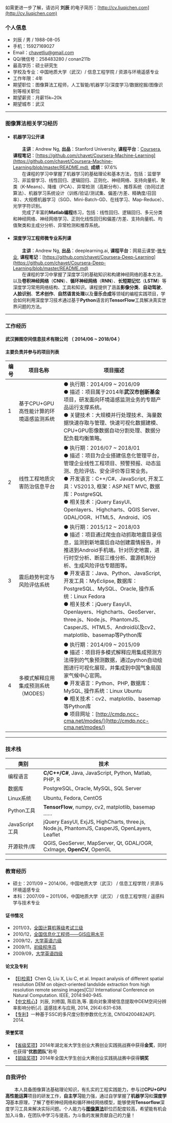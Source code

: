  如需更进一步了解，请访问 **刘辰** 的电子简历：[http://cv.liuqichen.com](http://cv.liuqichen.com)

### 个人信息
 - 刘辰 / 男 / 1988-08-05
 - 手机：15927169027
 - Email：chavetliu@gmail.com
 - QQ/微信号：258483280 / conan211b
 - 最高学历：硕士研究生
 - 学校及专业：中国地质大学（武汉）/ 信息工程学院 / 资源与环境遥感专业
 - 工作年限：4年
 - 期望职位：图像算法工程师，人工智能/机器学习/深度学习/数据挖掘/图像识别等相关职位
 - 期望薪资：月薪15k~20k
 - 期望城市：武汉

---
### 图像算法相关学习经历

- #### 机器学习公开课
  &emsp;&emsp;**主讲**：Andrew Ng, **出品**：Stanford University, **课程平台**：[Coursera](https://www.coursera.org/learn/machine-learning), **课程笔记**：[https://github.com/chavet/Coursera-Machine-Learning](https://github.com/chavet/Coursera-Machine-Learning/blob/master/README.md), **成绩**：97.6%   
  &emsp;&emsp;在课程的学习中掌握了机器学习的基础理论和基本方法，包括：监督学习、非监督学习、线性回归、逻辑回归、正则化、神经网络、支持向量机、聚类（K-Means）、降维（PCA）、异常检测（高斯分布）、推荐系统（协同过滤算法）、机器学习系统设计（训练/验证/测试集、偏差/方差、精确度/召回率）、大规模机器学习（SGD、Mini-Batch-GD、在线学习、Map-Reduce）、光学字符识别。    
  &emsp;&emsp;完成了丰富的**Matlab编程**练习，包括：线性回归、逻辑回归、多元分类和神经网络、神经网络学习、正则化线性回归和偏差/方差、支持向量机、均值聚类和主成分分析、异常检测和推荐系统。

- #### 深度学习工程师微专业系列课
  &emsp;&emsp;**主讲**：Andrew Ng, **出品**：deeplearning.ai, **课程平台**：网易云课堂-[微专业](http://mooc.study.163.com/smartSpec/detail/1001319001.htm), **课程笔记**：[https://github.com/chavet/Coursera-Deep-Learning](https://github.com/chavet/Coursera-Deep-Learning/blob/master/README.md)    
  &emsp;&emsp;在课程的学习中掌握了深度学习的基础知识和构建神经网络的基本方法，以及**卷积神经网络**（**CNN**）、**循环神经网络**（**RNN**）、**长短期记忆**（**LSTM**）等深度学习常用网络结构、工具和知识。课程提供了涵盖**影像分类**、**自动驾驶**、**人脸识别**、**艺术创作**、**自然语言处理**以及**音乐合成**等领域的编程实践项目，学会如何利用深度学习技术通过基于**Python**语言的**TensorFlow**工具解决真实世界问题的方法。
 
---
### 工作经历

#### 武汉狮图空间信息技术有限公司 （ 2014/06 ~ 2018/04 ）

#### 主要负责并参与的项目列表

编号|项目名称|项目描述
---- | ---- | ---- 
1|基于CPU+GPU高性能计算的环境遥感监测系统|● 执行期：2014/09 ~ 2016/09<br>● 描述：项目属于2014年**武汉市创新基金**项目，研发面向环境遥感监测业务的专题产品运行支撑系统。<br>● 关键技术：大规模并行处理技术、海量数据快速存取与管理、快速可视化数据建模、CPU+GPU影像数据自动分割处理、数据分配负载均衡策略。
2|线性工程地质灾害防治信息平台|● 执行期：2016/07 ~ 2018/01<br>● 描述：项目为企业搭建信息化管理平台，管理企业线性工程项目、预警预报、动态监测、危险评估、安全评价等日常业务。<br>● 开发语言：C++/C#、JavaScript, 开发工具：VS2013, 框架：ASP.NET MVC, 数据库：PostgreSQL<br>● 相关技术：jQuery EasyUI、Openlayers、Highcharts、QGIS Server、GDAL/OGR、HTML5、Android、iOS
3|震后趋势判定与风险评估系统|● 执行期：2015/12 ~ 2018/03<br>● 描述：项目通过爬虫自动抓取地震目录信息，监测到新地震后自动创建震情报告，并推送到Android手机端。针对历史地震，进行时空分析、断层三维分析、震源机制分析、生成风险评估专题图等。<br>● 开发语言：Java、Python、JavaScript, 开发工具：MyEclipse, 数据库：PostgreSQL、MySQL、Oracle, 操作系统：Linux Fedora<br>● 相关技术：jQuery EasyUI、Openlayers、Highcharts、GeoServer、three.js、Node.js、PhantomJS、CasperJS、HTML5、Android以及cv2、matplotlib、basemap等Python库
4|多模式解释应用集成预测系统（MODES）|● 执行期：2014/09 ~ 2015/09<br>● 描述：项目将多模式解释应用集成预测方法得到的气象预测数据，通过python自动绘图进行可视化展现，并集成到中国气象局国家气候中心官网。<br>● 开发语言：Python、PHP, 数据库：MySQL, 操作系统：Linux Ubuntu<br>● 相关技术：cv2、matplotlib、basemap等Python库<br>● 项目网址：[http://cmdp.ncc-cma.net/modes/](http://cmdp.ncc-cma.net/modes/)

---
### 技术栈

类别|技术
---- | ---- 
编程语言|**C/C++/C#**, Java, JavaScript, Python, Matlab, PHP, R
数据库|PostgreSQL, Oracle, MySQL, SQL Server
Linux系统|Ubuntu, Fedora, CentOS
Python工具|**TensorFlow**, numpy, cv2, matplotlib, basemap ……
JavaScript工具|jQuery EasyUI, ExjJS, HighCharts, three.js, Node.js, PhantomJS, CasperJS, OpenLayers, Leaflet
开源软件/库|QGIS, GeoServer, MapServer, Qt, GDAL/OGR, CxImage, **OpenCV**, OpenGL

---
### 教育经历
- 硕士：2011/09 ~ 2014/06，中国地质大学（武汉） / 信息工程学院 / 资源与环境遥感专业
- 本科：2007/09 ~ 2011/06，中国地质大学（武汉） / 信息工程学院 / 遥感科学与技术专业

#### 证书情况
  - 2011/03，[全国计算机等级考试三级](attachment/attachment.MD#%E5%85%A8%E5%9B%BD%E8%AE%A1%E7%AE%97%E6%9C%BA%E7%AD%89%E7%BA%A7%E8%80%83%E8%AF%95%E4%B8%89%E7%BA%A7)
  - 2010/12，[全国信息化工程师——GIS应用水平](attachment/attachment.MD#%E5%85%A8%E5%9B%BD%E4%BF%A1%E6%81%AF%E5%8C%96%E5%B7%A5%E7%A8%8B%E5%B8%88)
  - 2009/12，[大学英语六级](attachment/attachment.MD#%E5%A4%A7%E5%AD%A6%E8%8B%B1%E8%AF%AD%E5%85%AD%E7%BA%A7)
  - 2009/11，[初级程序员](attachment/attachment.MD#%E5%88%9D%E7%BA%A7%E7%A8%8B%E5%BA%8F%E5%91%98)
  - 2009/09，[大学英语四级](attachment/attachment.MD#%E5%A4%A7%E5%AD%A6%E8%8B%B1%E8%AF%AD%E5%9B%9B%E7%BA%A7)

#### 论文及专利
  - 【[EI检索](attachment/attachment.MD#ei%E6%A3%80%E7%B4%A2)】Chen Q, Liu X, Liu C, et al. Impact analysis of different spatial resolution DEM on object-oriented landslide extraction from high resolution remote sensing images[C]// International Conference on Natural Computation. IEEE, 2014:940-945.
  - 【[中文核心](attachment/attachment.MD#%E4%B8%AD%E6%96%87%E6%A0%B8%E5%BF%83)】刘辰, 刘修国, 陈启浩,等. 面向对象滑坡信息提取中DEM空间分辨率影响分析[J]. 遥感技术与应用, 2014, 29(4):631-638.
  - 【[专利](attachment/attachment.MD#%E4%B8%93%E5%88%A9)】一种基于SSC的多尺度分割参数优化方法, CN104200482A[P]. 2014.

#### 荣誉奖项
  - 【[省级奖项](attachment/attachment.MD#%E6%8C%91%E6%88%98%E6%9D%AF%E7%9C%81%E8%B5%9B%E9%87%91%E5%A5%96%E4%BC%98%E8%83%9C%E5%9B%A2%E9%98%9F)】2014年湖北省大学生创业大赛创业实践挑战赛中获得**金奖**，同时也获得“**优胜团队**”称号
  - 【[部级奖项](attachment/attachment.MD#%E6%8C%91%E6%88%98%E6%9D%AF%E5%9B%BD%E8%B5%9B%E9%93%9C%E5%A5%96)】2014年全国大学生创业大赛创业实践挑战赛中获得**铜奖**

----
### 自我评价
&emsp;&emsp;本人具备图像算法基础理论知识，有扎实的工程实践能力，参与过**CPU+GPU高性能运算**项目的研发工作，**自主学习**能力强，通过自学掌握了**机器学习**和**深度学习**基本原理，了解了卷积神经网络和循环神经网络模型，能够使用**Tensorflow**深度学习工具来解决实际问题。个人能力与[**图像算法**](https://www.zhipin.com/job_detail/a548c2f40c0009881nFy3Ni9FVQ~.html)职位匹配度较高，希望能有机会加入斗鱼，在团队中学习与提高，为斗鱼的发展贡献自己的力量！ 
